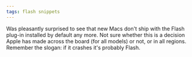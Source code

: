 ```yaml
---
tags: flash snippets
---
```


Was pleasantly surprised to see that new Macs don't ship with the Flash plug-in installed by default any more. Not sure whether this is a decision Apple has made across the board (for all models) or not, or in all regions. Remember the slogan: if it crashes it's probably Flash.

